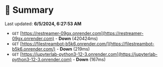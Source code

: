 # 📖 Summary
Last updated: **6/5/2024, 6:27:53 AM**

- `GET` [https://restreamer-09gx.onrender.com](https://restreamer-09gx.onrender.com) - **Down** (420424ms)
- `GET` [https://filestreambot-b5k6.onrender.com/](https://filestreambot-b5k6.onrender.com/) - **Down** (219ms)
- `GET` [https://jupyterlab-python3-12-3.onrender.com](https://jupyterlab-python3-12-3.onrender.com) - **Down** (167ms)
